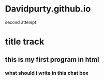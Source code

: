 # Davidpurty.github.io
second attempt
<!DOCTYPE html PUBLIC "-//W3C//DTD XHTML 1.0 Strict//EN"
	"http://www.w3.org/TR/xhtml1/DTD/xhtml1-strict.dtd">
<html xmlns="http://www.w3.org/1999/xhtml" xml:lang="en" lang="en">

<head>
	<title>Title Track</title>
	<meta http-equiv="content-type" content="text/html;charset=utf-8" />
	<meta name="generator" content="Geany 1.37.1" />
</head>

<body>
	<h1>title track</h1>
	<h2>this is my first program in html</h2>
	<h3>what should i write in this chat box</h3>
</body>

</html>
